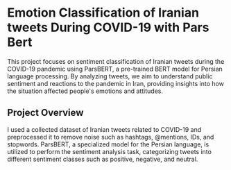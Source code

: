 # Emotion Classification of Iranian tweets During COVID-19 with Pars Bert

This project focuses on sentiment classification of Iranian tweets during the COVID-19 pandemic using ParsBERT, a pre-trained BERT model for Persian language processing. By analyzing tweets, we aim to understand public sentiment and reactions to the pandemic in Iran, providing insights into how the situation affected people's emotions and attitudes.

## Project Overview

I used a collected dataset of Iranian tweets related to COVID-19 and preprocessed it to remove noise such as hashtags, @mentions, IDs, and stopwords. ParsBERT, a specialized model for the Persian language, is utilized to perform the sentiment analysis task, categorizing tweets into different sentiment classes such as positive, negative, and neutral.


